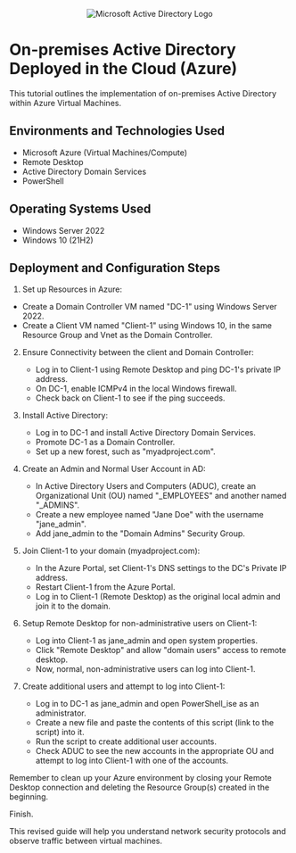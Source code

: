 <p align="center">
<img src="https://i.imgur.com/pU5A58S.png" alt="Microsoft Active Directory Logo"/>
</p>

<h1>On-premises Active Directory Deployed in the Cloud (Azure)</h1>
This tutorial outlines the implementation of on-premises Active Directory within Azure Virtual Machines.<br />



<h2>Environments and Technologies Used</h2>

- Microsoft Azure (Virtual Machines/Compute)
- Remote Desktop
- Active Directory Domain Services
- PowerShell

<h2>Operating Systems Used </h2>

- Windows Server 2022
- Windows 10 (21H2)


<h2>Deployment and Configuration Steps</h2>

<p>

</p>
<p>



  1. Set up Resources in Azure:
   - Create a Domain Controller VM named "DC-1" using Windows Server 2022.
   - Create a Client VM named "Client-1" using Windows 10, in the same Resource Group and Vnet as the Domain Controller.

2. Ensure Connectivity between the client and Domain Controller:
   - Log in to Client-1 using Remote Desktop and ping DC-1's private IP address.
   - On DC-1, enable ICMPv4 in the local Windows firewall.
   - Check back on Client-1 to see if the ping succeeds.

3. Install Active Directory:
   - Log in to DC-1 and install Active Directory Domain Services.
   - Promote DC-1 as a Domain Controller.
   - Set up a new forest, such as "myadproject.com".

4. Create an Admin and Normal User Account in AD:
   - In Active Directory Users and Computers (ADUC), create an Organizational Unit (OU) named "_EMPLOYEES" and another named "_ADMINS".
   - Create a new employee named "Jane Doe" with the username "jane_admin".
   - Add jane_admin to the "Domain Admins" Security Group.

5. Join Client-1 to your domain (myadproject.com):
   - In the Azure Portal, set Client-1's DNS settings to the DC's Private IP address.
   - Restart Client-1 from the Azure Portal.
   - Log in to Client-1 (Remote Desktop) as the original local admin and join it to the domain.

6. Setup Remote Desktop for non-administrative users on Client-1:
   - Log into Client-1 as jane_admin and open system properties.
   - Click "Remote Desktop" and allow "domain users" access to remote desktop.
   - Now, normal, non-administrative users can log into Client-1.

7. Create additional users and attempt to log into Client-1:
   - Log in to DC-1 as jane_admin and open PowerShell_ise as an administrator.
   - Create a new file and paste the contents of this script (link to the script) into it.
   - Run the script to create additional user accounts.
   - Check ADUC to see the new accounts in the appropriate OU and attempt to log into Client-1 with one of the accounts.


Remember to clean up your Azure environment by closing your Remote Desktop connection and deleting the Resource Group(s) created in the beginning.

Finish. 

This revised guide will help you understand network security protocols and observe traffic between virtual machines.

